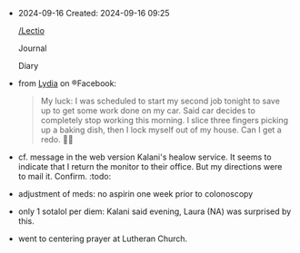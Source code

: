 - 2024-09-16
  Created: 2024-09-16 09:25
  
  [/Lectio](/Lectio.md)
  
  Journal
  
  Diary
- from [Lydia](/Lydia.md) on ®Facebook:
  > My luck: I was scheduled to start my second job tonight to save up to get some work done on my car. Said car decides to completely stop working this morning. I slice three fingers picking up a baking dish, then I lock myself out of my house. Can I get a redo. 🤦‍♀️
- cf. message in the web version Kalani's healow service. It seems to indicate that I return the monitor to their office. But my directions were to mail it. Confirm. :todo:
- adjustment of meds: no aspirin one week prior to colonoscopy
- only 1 sotalol per diem: Kalani said evening, Laura (NA) was surprised by this.
- went to centering prayer at Lutheran Church.